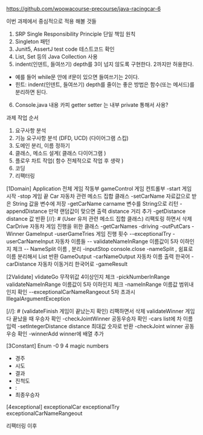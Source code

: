 https://github.com/woowacourse-precourse/java-racingcar-6

이번 과제에서 중심적으로 적용 해볼 것들
1. SRP Single Responsibility Principle 단일 책임 원칙
2. Singleton 패턴
3. Junit5, AssertJ test code 테스트코드 확인
4. List, Set 등의 Java Collection 사용
5. indent(인덴트, 들여쓰기) depth를 3이 넘지 않도록 구현한다. 2까지만 허용한다.
- 예를 들어 while문 안에 if문이 있으면 들여쓰기는 2이다.
- 힌트: indent(인덴트, 들여쓰기) depth를 줄이는 좋은 방법은 함수(또는 메서드)를 분리하면 된다.
6. Console.java 내용 카피 getter setter 는 내부 private 통해서 사용?

과제 작업 순서
1. 요구사항 분석
2. 기능 요구사항 분석 (DFD, UCD) (다이어그램 스킵)
3. 도메인 분리, 이름 정하기
4. 클래스, 메소드 설계( 클래스 다이어그램 )
5. 플로우 차트 작업( 함수 전체적으로 작업 후 생략 )
6. 코딩
7. 리팩터링

[1Domain]
Application 전체 게임 작동부
gameControl 게임 컨트롤부
-start 게임 시작
-stop 게임 끝
Car 자동차 관련 메소드 집합 클래스
-setCarName 자료값으로 받은 String 값을 변수에 저장
-getCarName carname 변수를 String으로 리턴
-appendDistance 만약 랜덤값이 맞으면 출력 distance 거리 추가
-getDistance distance 값 반환
[//]: # (User 유저 관련 메소드 집합 클래스) 리팩토링 하면서 삭제
CarDrive 자동차 게임 진행을 위한 클래스
-getCarNames
-driving
-outPutCars
-Winner
GameInput 
-userGameTries 게임 진행 횟수
--exceptionalTry
-userCarNameInput 자동차 이름들
-- validateNameInRange 이름값이 5자 이하인지 체크
-- NameSplit 이름 , 분리
-inputStop console.close
-nameSplit , 쉼표로 이름 분리해서 List<String> 반환
GameOutput
-carNameOutput 자동차 이름 출력 한국어
-carDistance 자동차 이동거리 한국어로
-gameResult 

[2Validate]
vlidateGo 무작위값 4이상인지 체크
-pickNumberInRange
validateNameInRange 이름값이 5자 이하인지 체크
-nameInRange 이름값 범위내인지 확인
--exceptionalCarNameRangeout 5자 초과시 IllegalArgumentException

[//]: # (validateFinish 게임이 끝났는지 확인) 리팩하면서 삭제
validateWinner 게임 다 끝났을 때 우승자 확인
-checkJointWinner 공동우승자 확인
-cars list에 차 이름 입력
-setIntegerDistance distance 최대값 숫자로 반환
-checkJoint winner 공동우승 확인
-winnerAdd winner에 배열 추가

[3Constant]
Enum
-0 9 4 magic numbers
- 경주
- 시도
- 결과
- 진척도
- :
- 최종우승자

[4exceptional]
exceptionalCar
exceptionalTry
exceptionalCarNameRangeout

리팩터링 이후
